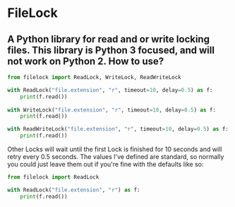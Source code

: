 FileLock
===========
A Python library for read and or write locking files.
This library is **Python 3 focused**, and will **not work on Python 2**.
How to use?
--------------

```python
from filelock import ReadLock, WriteLock, ReadWriteLock

with ReadLock("file.extension", "r", timeout=10, delay=0.5) as f:
    print(f.read())
    
with WriteLock("file.extension", "r", timeout=10, delay=0.5) as f:
    print(f.read())

with ReadWriteLock("file.extension", "r", timeout=10, delay=0.5) as f:
    print(f.read())
```

Other Locks will wait until the first Lock is finished for 10 seconds and will retry every 0.5 seconds. The values I've defined are standard, so normally you could just leave them out if you're fine with the defaults like so:
```python
from filelock import ReadLock

with ReadLock("file.extension", "r") as f:
    print(f.read())
```
